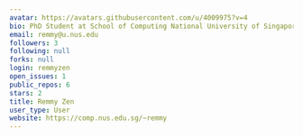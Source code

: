 ```yaml
---
avatar: https://avatars.githubusercontent.com/u/4009975?v=4
bio: PhD Student at School of Computing National University of Singapore.
email: remmy@u.nus.edu
followers: 3
following: null
forks: null
login: remmyzen
open_issues: 1
public_repos: 6
stars: 2
title: Remmy Zen
user_type: User
website: https://comp.nus.edu.sg/~remmy
---
```

